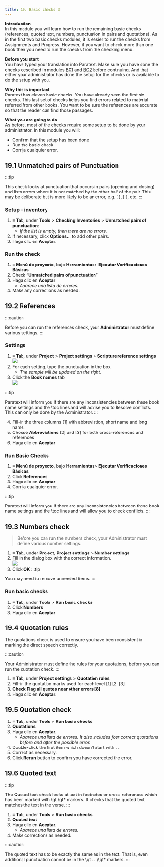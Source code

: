```yaml
---
title: 19. Basic checks 3
---
```

**Introduction**  
In this module you will learn how to run the remaining basic checks (references, quoted text, numbers, punctuation in pairs and quotations). As in the first two basic checks modules, it is easier to run the checks from Assignments and Progress. However, if you want to check more than one book then you need to run the checks from the checking menu.

**Before you start**  
You have typed your translation into Paratext. Make sure you have done the checks described in modules [BC1](../02-Stage-1/5.BC1.md) and [BC2](../03-Stage-2/12.BC2.md) before continuing. And that either your administrator has done the setup for the checks or is available to do the setup with you.

**Why this is important**  
Paratext has eleven basic checks. You have already seen the first six checks. This last set of checks helps you find errors related to material referred from other books. You want to be sure the references are accurate so that the reader can find those passages.

**What you are going to do**  
As before, most of the checks require some setup to be done by your administrator. In this module you will:

-  Confirm that the setup has been done
-  Run the basic check
-  Corrija cualquier error.

## 19.1 Unmatched pairs of Punctuation
:::tip

This check looks at punctuation that occurs in pairs (opening and closing) and lists errors where it is not matched by the other half of the pair. This may be deliberate but is more likely to be an error, e.g. ( ), [ ], etc.
:::


### Setup – inventory
1.  **≡ Tab**, under **Tools** \> **Checking Inventories** \> **Unmatched pairs of punctuation**:
    -  *If the list is empty, then there are no errors.*
1.  If necessary, click **Options…** to add other pairs.
1.  Haga clic en **Aceptar**.

### Run the check
1.  **≡ Menú de proyecto**, bajo **Herramientas**> **Ejecutar Verificaciones Básicas**
1.  Check “**Unmatched pairs of punctuation**”
1.  Haga clic en **Aceptar**
    -  *Aparece una lista de errores.*
1.  Make any corrections as needed.

## 19.2 References
:::caution

Before you can run the references check, your **Administrator** must define various settings.
:::


### Settings
1.  **≡ Tab**, under **Project** \> **Project settings** \> **Scripture reference settings**  
   ![](../media/3c1285a01332fb29eae740742aa7e93f.png)
2.  For each setting, type the punctuation in the box
    -  *The sample will be updated on the right.*
3.  Click the **Book names** tab  
   ![](../media/467ba2802d10332431011d3088c21007.png)

:::tip

Paratext will inform you if there are any inconsistencies between these book name settings and the \toc lines and will advise you to Resolve conflicts. This can only be done by the Administrator.
:::

4.  Fill-in the three columns [1] with abbreviation, short name and long name.
5.  Choose **Abbreviations** [2] and [3] for both cross-references and references
6.  Haga clic en **Aceptar**


### Run Basic Checks
1.  **≡ Menú de proyecto**, bajo **Herramientas**> **Ejecutar Verificaciones Básicas**
3.  Click **References**
4.  Haga clic en **Aceptar**
5.  Corrija cualquier error.

:::tip

Paratext will inform you if there are any inconsistencies between these book name settings and the \\toc lines and will allow you to check conflicts.
:::

## 19.3 Numbers check
> Before you can run the numbers check, your Administrator must define various number settings.

1.  **≡ Tab,** under **Project**, **Project settings** \> **Number settings**
2.  Fill in the dialog box with the correct information.  
   ![](../media/4b329d472418ce7ddd29314a741ea75c.png)
3.  Click **OK** :::tip

You may need to remove unneeded items.
:::


### Run basic checks
1.  **≡ Tab**, under **Tools** \> **Run basic checks**
2.  Click **Numbers**
3.  Haga clic en **Aceptar**

## 19.4 Quotation rules
The quotations check is used to ensure you have been consistent in marking the direct speech correctly.

:::caution

Your Administrator must define the rules for your quotations, before you can run the quotation check.
:::


1.  **≡ Tab**, under **Project settings** \> **Quotation rules**
2.  Fill-in the quotation marks used for each level \[1\] \[2\] [3]
3.  **Check Flag all quotes near other errors [8]**
4.  Haga clic en **Aceptar**.

## 19.5 Quotation check
1.  **≡ Tab**, under **Tools** \> **Run basic checks**
1.  **Quotations**
1.  Haga clic en **Aceptar**.
    -  *Aparece una lista de errores. It also includes four correct quotations before and after the possible error.*
1.  Double-click the first item which doesn’t start with …
1.  Correct as necessary.
1.  Click **Rerun** button to confirm you have corrected the error.

## 19.6 Quoted text
:::tip

The Quoted text check looks at text in footnotes or cross-references which has been marked with \\qt \\qt\* markers. It checks that the quoted text matches the text in the verse.
:::

1.  **≡ Tab**, under **Tools** \> **Run basic checks**
1.  **Quoted text**
1.  Haga clic en **Aceptar**.
    -  *Aparece una lista de errores.*
1.  Make corrections as needed.

:::caution

The quoted text has to be exactly the same as in the text. That is, even additional punctuation cannot be in the \\qt … \\\\qt\* markers. :::

